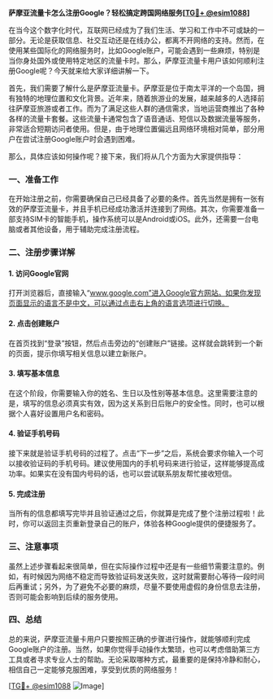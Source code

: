 **萨摩亚流量卡怎么注册Google？轻松搞定跨国网络服务[[TG💪+ @esim1088](https://t.me/s/esim1088)]**

在当今这个数字化时代，互联网已经成为了我们生活、学习和工作中不可或缺的一部分。无论是获取信息、社交互动还是在线办公，都离不开网络的支持。然而，在使用某些国际化的网络服务时，比如Google账户，可能会遇到一些麻烦，特别是当你身处国外或使用特定地区的流量卡时。那么，萨摩亚流量卡用户该如何顺利注册Google呢？今天就来给大家详细讲解一下。

首先，我们需要了解什么是萨摩亚流量卡。萨摩亚是位于南太平洋的一个岛国，拥有独特的地理位置和文化背景。近年来，随着旅游业的发展，越来越多的人选择前往萨摩亚旅游或者工作。而为了满足这些人群的通信需求，当地运营商推出了各种各样的流量卡套餐。这些流量卡通常包含了语音通话、短信以及数据流量等服务，非常适合短期访问者使用。但是，由于地理位置偏远且网络环境相对简单，部分用户在尝试注册Google账户时会遇到困难。

那么，具体应该如何操作呢？接下来，我们将从几个方面为大家提供指导：

### 一、准备工作

在开始注册之前，你需要确保自己已经具备了必要的条件。首先当然是拥有一张有效的萨摩亚流量卡，并且手机已经成功激活并连接到了网络。其次，你需要准备一部支持SIM卡的智能手机，操作系统可以是Android或iOS。此外，还需要一台电脑或者其他设备，用于辅助完成注册流程。

### 二、注册步骤详解

#### 1. 访问Google官网

打开浏览器后，直接输入“www.google.com”进入Google官方网站。如果你发现页面显示的语言不是中文，可以通过点击右上角的语言选项进行切换。

#### 2. 点击创建账户

在首页找到“登录”按钮，然后点击旁边的“创建账户”链接。这样就会跳转到一个新的页面，提示你填写相关信息以建立新账户。

#### 3. 填写基本信息

在这个阶段，你需要输入你的姓名、生日以及性别等基本信息。这里需要注意的是，填写的信息必须真实有效，因为这关系到日后账户的安全性。同时，也可以根据个人喜好设置用户名和密码。

#### 4. 验证手机号码

接下来就是验证手机号码的过程了。点击“下一步”之后，系统会要求你输入一个可以接收验证码的手机号码。建议使用国内的手机号码来进行验证，这样能够提高成功率。如果实在没有国内号码的话，也可以尝试联系朋友帮忙接收短信。

#### 5. 完成注册

当所有的信息都填写完毕并且验证通过之后，你就算是完成了整个注册过程啦！此时，你可以返回主页重新登录自己的账户，体验各种Google提供的便捷服务了。

### 三、注意事项

虽然上述步骤看起来很简单，但在实际操作过程中还是有一些细节需要注意的。例如，有时候因为网络不稳定而导致验证码发送失败，这时就需要耐心等待一段时间后再重试；另外，为了避免不必要的麻烦，尽量不要使用虚假的身份信息去注册，否则可能会影响到后续的服务使用。

### 四、总结

总的来说，萨摩亚流量卡用户只要按照正确的步骤进行操作，就能够顺利完成Google账户的注册。当然，如果你觉得手动操作太繁琐，也可以考虑借助第三方工具或者寻求专业人士的帮助。无论采取哪种方式，最重要的是保持冷静和耐心，相信自己一定能够克服困难，享受到优质的网络服务！

[[TG💪+ @esim1088](https://t.me/s/esim1088) ![Image](https://i.postimg.cc/4NQfJmqS/Snipaste-2025-05-13-00-14-12.png)]